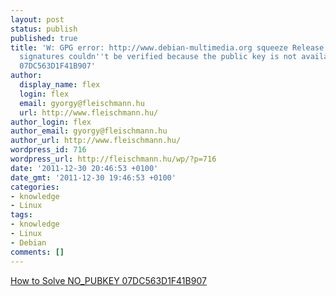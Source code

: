 ```yaml
---
layout: post
status: publish
published: true
title: 'W: GPG error: http://www.debian-multimedia.org squeeze Release: The following
  signatures couldn''t be verified because the public key is not available: NO_PUBKEY
  07DC563D1F41B907'
author:
  display_name: flex
  login: flex
  email: gyorgy@fleischmann.hu
  url: http://www.fleischmann.hu/
author_login: flex
author_email: gyorgy@fleischmann.hu
author_url: http://www.fleischmann.hu/
wordpress_id: 716
wordpress_url: http://fleischmann.hu/wp/?p=716
date: '2011-12-30 20:46:53 +0100'
date_gmt: '2011-12-30 19:46:53 +0100'
categories:
- knowledge
- Linux
tags:
- knowledge
- Linux
- Debian
comments: []
---
```

<p><a href="http://www.hangelot.eu/?p=70&lang=en">How to Solve NO_PUBKEY 07DC563D1F41B907</a></p>
